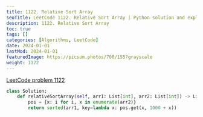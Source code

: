 ```yaml
---
title: 1122. Relative Sort Array
seoTitle: LeetCode 1122. Relative Sort Array | Python solution and explanation
description: 1122. Relative Sort Array
toc: true
tags: []
categories: [Algorithms, LeetCode]
date: 2024-01-01
lastMod: 2024-01-01
featuredImage: https://picsum.photos/700/155?grayscale
weight: 1122
---
```


[LeetCode problem 1122](https://leetcode.com/problems/relative-sort-array/)

```python
class Solution:
    def relativeSortArray(self, arr1: List[int], arr2: List[int]) -> List[int]:
        pos = {x: i for i, x in enumerate(arr2)}
        return sorted(arr1, key=lambda x: pos.get(x, 1000 + x))

```
